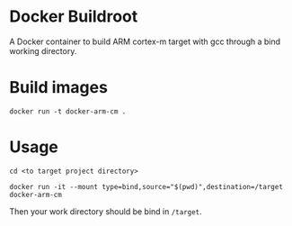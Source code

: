 # Docker Buildroot
A Docker container to build ARM cortex-m target with gcc through a bind working directory.

# Build images

```shell
docker run -t docker-arm-cm .
```

# Usage

```shell
cd <to target project directory>
```

```shell
docker run -it --mount type=bind,source="$(pwd)",destination=/target docker-arm-cm
```

Then your work directory should be bind in `/target`.
